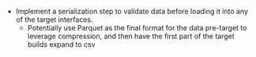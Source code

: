 - Implement a serialization step to validate data before
loading it into any of the target interfaces.
    - Potentially use Parquet as the final format for the
    data pre-target to leverage compression, and then have
    the first part of the target builds expand to csv

